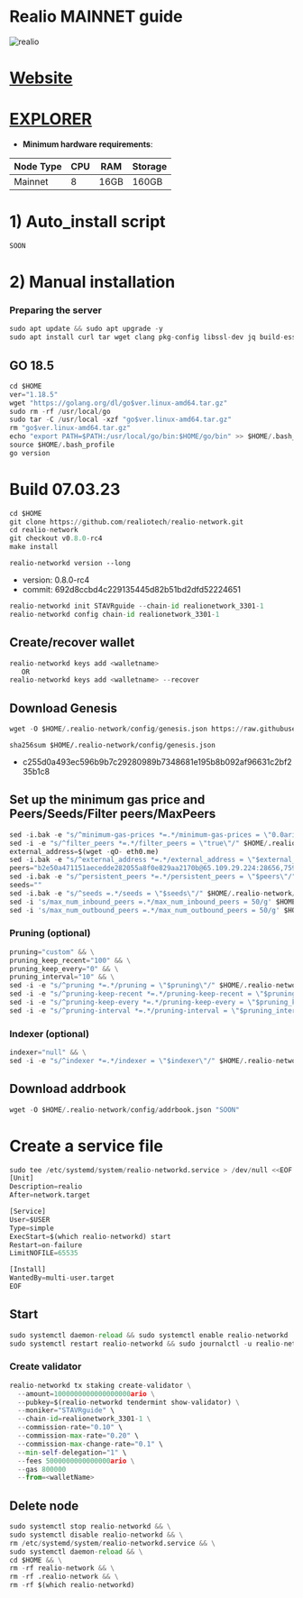 # Realio MAINNET guide

![realio](https://user-images.githubusercontent.com/44331529/194716535-b96b71ad-b191-4c28-a112-1e71e0859e0a.png)

[Website](https://www.realio.fund/)
=
[EXPLORER](https://explorer.stavr.tech/realio-mainnet/staking)
=

- **Minimum hardware requirements**:

| Node Type |CPU | RAM  | Storage  | 
|-----------|----|------|----------|
| Mainnet   |   8| 16GB | 160GB    |


# 1) Auto_install script
```python
SOON
```

# 2) Manual installation

### Preparing the server

```python
sudo apt update && sudo apt upgrade -y
sudo apt install curl tar wget clang pkg-config libssl-dev jq build-essential bsdmainutils git make ncdu gcc git jq chrony liblz4-tool -y
```

## GO 18.5

```python
cd $HOME
ver="1.18.5"
wget "https://golang.org/dl/go$ver.linux-amd64.tar.gz"
sudo rm -rf /usr/local/go
sudo tar -C /usr/local -xzf "go$ver.linux-amd64.tar.gz"
rm "go$ver.linux-amd64.tar.gz"
echo "export PATH=$PATH:/usr/local/go/bin:$HOME/go/bin" >> $HOME/.bash_profile
source $HOME/.bash_profile
go version
```

# Build 07.03.23
```python
cd $HOME
git clone https://github.com/realiotech/realio-network.git
cd realio-network
git checkout v0.8.0-rc4
make install
```
`realio-networkd version --long`
- version: 0.8.0-rc4
- commit: 692d8ccbd4c229135445d82b51bd2dfd52224651

```python
realio-networkd init STAVRguide --chain-id realionetwork_3301-1
realio-networkd config chain-id realionetwork_3301-1
```    

## Create/recover wallet
```python
realio-networkd keys add <walletname>
   OR
realio-networkd keys add <walletname> --recover
```

## Download Genesis

```python
wget -O $HOME/.realio-network/config/genesis.json https://raw.githubusercontent.com/realiotech/mainnet/main/realionetwork_3301-1/genesis.json
```
`sha256sum $HOME/.realio-network/config/genesis.json`
+ c255d0a493ec596b9b7c29280989b7348681e195b8b092af96631c2bf235b1c8

## Set up the minimum gas price and Peers/Seeds/Filter peers/MaxPeers
```python
sed -i.bak -e "s/^minimum-gas-prices *=.*/minimum-gas-prices = \"0.0ario\"/" $HOME/.realio-network/config/app.toml
sed -i -e "s/^filter_peers *=.*/filter_peers = \"true\"/" $HOME/.realio-network/config/config.toml
external_address=$(wget -qO- eth0.me) 
sed -i.bak -e "s/^external_address *=.*/external_address = \"$external_address:26656\"/" $HOME/.realio-network/config/config.toml
peers="b2e50a471151aecedde282055a8f0e829aa2170b@65.109.29.224:28656,759b796d1f7c8c8362b525aaad2531591762723a@88.198.32.17:46656,5d2c9ea486a09700435ee1c0ba5291f8f1078c96@10.233.89.226:26656,4361e0e3f73ece1e6fcb9f603f0ba4ccd8ae957b@142.132.202.50:39656,9521958ef1eea934bba7f28376b7341e4dbb5f36@65.109.104.118:60856,00b261d9c9b845ce42964a3a3f6c68173875e981@65.109.28.177:30656,2c832dcd9e41d988fadf8d1af8d95640ce009398@realio.sergo.dev:12263,2e594b4782b7273ebebe47351885842c85abe8f5@65.108.229.93:32656,704eb376ec58ce6b4d1df7dfd7f0be7e79d5f200@5.9.147.22:23656,271f194229b4ee9be89777daa3ef8201553865cc@mainnet-realio.konsortech.xyz:35656,6e148794b697c64f54956ff18ca3d22fc9d95c96@148.113.6.169:30656,4a98ef79d9c80016766e247b10afe46f4cdb9892@95.216.114.212:18656,a09acd01e40c94b58cb9109fa74ce53c2220fd26@161.97.182.71:46656,cd9d9af6b7a99af3c5c920f7a054d37e297222e4@65.108.224.156:13656,daea809589ac871c6c9f450ca1cdfd5ab2320e06@57.128.110.81:26656,b09d477f5b59e5e99632ad3a8a11806381efa46f@realio.peers.stavr.tech:21096,e9cfaccc92b425fc48f2671ae9fab25c3d25926c@142.132.194.157:26557,d99c807a58f876684618af016409a09186065851@173.249.59.70:32656"
sed -i.bak -e "s/^persistent_peers *=.*/persistent_peers = \"$peers\"/" $HOME/.realio-network/config/config.toml
seeds=""
sed -i.bak -e "s/^seeds =.*/seeds = \"$seeds\"/" $HOME/.realio-network/config/config.toml
sed -i 's/max_num_inbound_peers =.*/max_num_inbound_peers = 50/g' $HOME/.realio-network/config/config.toml
sed -i 's/max_num_outbound_peers =.*/max_num_outbound_peers = 50/g' $HOME/.realio-network/config/config.toml

```
### Pruning (optional)
```python
pruning="custom" && \
pruning_keep_recent="100" && \
pruning_keep_every="0" && \
pruning_interval="10" && \
sed -i -e "s/^pruning *=.*/pruning = \"$pruning\"/" $HOME/.realio-network/config/app.toml && \
sed -i -e "s/^pruning-keep-recent *=.*/pruning-keep-recent = \"$pruning_keep_recent\"/" $HOME/.realio-network/config/app.toml && \
sed -i -e "s/^pruning-keep-every *=.*/pruning-keep-every = \"$pruning_keep_every\"/" $HOME/.realio-network/config/app.toml && \
sed -i -e "s/^pruning-interval *=.*/pruning-interval = \"$pruning_interval\"/" $HOME/.realio-network/config/app.toml
```
### Indexer (optional) 
```python
indexer="null" && \
sed -i -e "s/^indexer *=.*/indexer = \"$indexer\"/" $HOME/.realio-network/config/config.toml
```

## Download addrbook
```python
wget -O $HOME/.realio-network/config/addrbook.json "SOON"
```
# Create a service file
```python
sudo tee /etc/systemd/system/realio-networkd.service > /dev/null <<EOF
[Unit]
Description=realio
After=network.target

[Service]
User=$USER
Type=simple
ExecStart=$(which realio-networkd) start
Restart=on-failure
LimitNOFILE=65535

[Install]
WantedBy=multi-user.target
EOF
```

## Start
```python
sudo systemctl daemon-reload && sudo systemctl enable realio-networkd
sudo systemctl restart realio-networkd && sudo journalctl -u realio-networkd -f -o cat
```

### Create validator
```python
realio-networkd tx staking create-validator \
  --amount=1000000000000000000ario \
  --pubkey=$(realio-networkd tendermint show-validator) \
  --moniker="STAVRguide" \
  --chain-id=realionetwork_3301-1 \
  --commission-rate="0.10" \
  --commission-max-rate="0.20" \
  --commission-max-change-rate="0.1" \
  --min-self-delegation="1" \
  --fees 5000000000000000ario \
  --gas 800000
  --from=<walletName>
```

## Delete node
```python
sudo systemctl stop realio-networkd && \
sudo systemctl disable realio-networkd && \
rm /etc/systemd/system/realio-networkd.service && \
sudo systemctl daemon-reload && \
cd $HOME && \
rm -rf realio-network && \
rm -rf .realio-network && \
rm -rf $(which realio-networkd)
```

